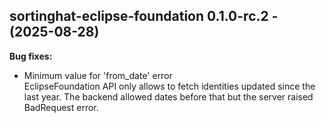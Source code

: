 ## sortinghat-eclipse-foundation 0.1.0-rc.2 - (2025-08-28)

**Bug fixes:**

 * Minimum value for 'from_date' error\
   EclipseFoundation API only allows to fetch identities updated since
   the last year. The backend allowed dates before that but the server
   raised BadRequest error.

